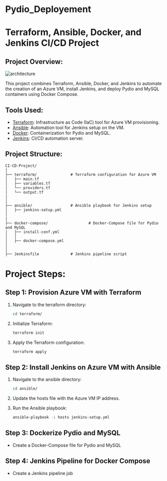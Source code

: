 # Pydio_Deployement
# Terraform, Ansible, Docker, and Jenkins CI/CD Project

## Project Overview:
![architecture](https://github.com/amalennajar/Pydio_Deployement/assets/121998001/0ffa31ca-a921-4659-b916-fcb8f8c292a2)

This project combines Terraform, Ansible, Docker, and Jenkins to automate the creation of an Azure VM, install Jenkins, and deploy Pydio and MySQL containers using Docker Compose.

## Tools Used:

- [Terraform](https://www.terraform.io): Infrastructure as Code (IaC) tool for Azure VM provisioning.
- [Ansible](https://www.ansible.com): Automation tool for Jenkins setup on the VM.
- [Docker](https://www.docker.com): Containerization for Pydio and MySQL.
- [Jenkins](https://www.jenkins.io): CI/CD automation server.

## Project Structure:

```plaintext
CI-CD-Project/
│
├── terraform/               # Terraform configuration for Azure VM
│   ├── main.tf
│   ├── variables.tf
│   └── providers.tf
|   └── output.tf
|       
│
├── ansible/                 # Ansible playbook for Jenkins setup
│   ├── jenkins-setup.yml
│   
|
├── docker-compose/                  # Docker-Compose file for Pydio and MySQL
│   ├── install-conf.yml
│   │
│   ├── docker-compose.yml
│
│
├── Jenkinsfile              # Jenkins pipeline script

```
# Project Steps:

## Step 1: Provision Azure VM with Terraform
1. Navigate to the terraform directory:

    ```bash
    cd terraform/
    ```

2. Initialize Terraform:

    ```bash
    terraform init
    ```

3. Apply the Terraform configuration:

    ```bash
    terraform apply
    ```

## Step 2: Install Jenkins on Azure VM with Ansible
1. Navigate to the ansible directory:

    ```bash
    cd ansible/
    ```

2. Update the hosts file with the Azure VM IP address.

3. Run the Ansible playbook:

    ```bash
    ansible-playbook -i hosts jenkins-setup.yml
    ```

## Step 3: Dockerize Pydio and MySQL
- Create a Docker-Compose file for Pydio and MySQL

## Step 4: Jenkins Pipeline for Docker Compose
- Create a Jenkins pipeline job 

